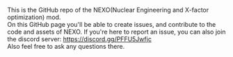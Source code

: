 This is the GitHub repo of the NEXO(Nuclear Engineering and X-factor optimization) mod.<br>
On this GitHub page you'll be able to create issues, and contribute to the code and assets of NEXO.
If you're here to report an issue, you can also join the discord server: https://discord.gg/PFFU5Jwfjc<br>
Also feel free to ask any questions there.<br>
